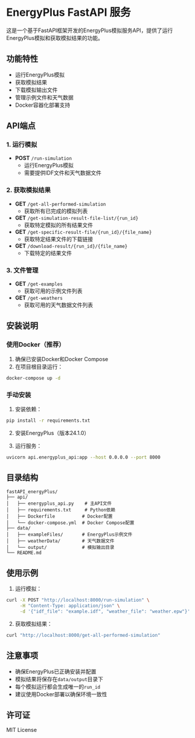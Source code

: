 # EnergyPlus FastAPI 服务

这是一个基于FastAPI框架开发的EnergyPlus模拟服务API，提供了运行EnergyPlus模拟和获取模拟结果的功能。

## 功能特性

- 运行EnergyPlus模拟
- 获取模拟结果
- 下载模拟输出文件
- 管理示例文件和天气数据
- Docker容器化部署支持

## API端点

### 1. 运行模拟
- **POST** `/run-simulation`
  - 运行EnergyPlus模拟
  - 需要提供IDF文件和天气数据文件

### 2. 获取模拟结果
- **GET** `/get-all-performed-simulation`
  - 获取所有已完成的模拟列表
- **GET** `/get-simulation-result-file-list/{run_id}`
  - 获取特定模拟的所有结果文件
- **GET** `/get-specific-result-file/{run_id}/{file_name}`
  - 获取特定结果文件的下载链接
- **GET** `/download-result/{run_id}/{file_name}`
  - 下载特定的结果文件

### 3. 文件管理
- **GET** `/get-examples`
  - 获取可用的示例文件列表
- **GET** `/get-weathers`
  - 获取可用的天气数据文件列表

## 安装说明

### 使用Docker（推荐）

1. 确保已安装Docker和Docker Compose
2. 在项目根目录运行：
```bash
docker-compose up -d
```

### 手动安装

1. 安装依赖：
```bash
pip install -r requirements.txt
```

2. 安装EnergyPlus（版本24.1.0）

3. 运行服务：
```bash
uvicorn api.energyplus_api:app --host 0.0.0.0 --port 8000
```

## 目录结构

```
fastAPI_energyPlus/
├── api/
│   ├── energyplus_api.py    # 主API文件
│   ├── requirements.txt     # Python依赖
│   ├── Dockerfile          # Docker配置
│   └── docker-compose.yml  # Docker Compose配置
├── data/
│   ├── exampleFiles/       # EnergyPlus示例文件
│   ├── weatherData/        # 天气数据文件
│   └── output/             # 模拟输出目录
└── README.md
```

## 使用示例

1. 运行模拟：
```bash
curl -X POST "http://localhost:8000/run-simulation" \
     -H "Content-Type: application/json" \
     -d '{"idf_file": "example.idf", "weather_file": "weather.epw"}'
```

2. 获取模拟结果：
```bash
curl "http://localhost:8000/get-all-performed-simulation"
```

## 注意事项

- 确保EnergyPlus已正确安装并配置
- 模拟结果将保存在`data/output`目录下
- 每个模拟运行都会生成唯一的`run_id`
- 建议使用Docker部署以确保环境一致性

## 许可证

MIT License